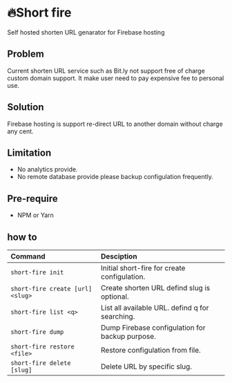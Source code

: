 # 🔥Short fire
Self hosted shorten URL genarator for Firebase hosting

## Problem
Current shorten URL service such as Bit.ly not support free of charge custom domain support. It make user need to pay expensive fee to personal use.

## Solution
Firebase hosting is support re-direct URL to another domain without charge any cent. 

## Limitation
- No analytics provide.
- No remote database provide please backup configulation frequently.

## Pre-require
- NPM or Yarn

## how to
 | Command                | Desciption
 | :--------------------- |:-------------|
 | `short-fire init`                   | Initial short-fire for create configulation.
 | `short-fire create [url] <slug> `   | Create shorten URL defind slug is optional.
 | `short-fire list <q>`               | List all available URL. defind q for searching.
 | `short-fire dump`                   | Dump Firebase configulation for backup purpose.
 | `short-fire restore <file>`         | Restore configulation from file.
 | `short-fire delete [slug]`          | Delete URL by specific slug.
